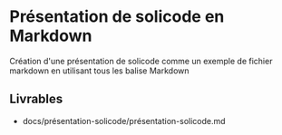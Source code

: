 # Présentation de solicode en Markdown

Création d'une présentation de solicode comme un exemple de fichier markdown en utilisant tous les balise Markdown

## Livrables

- docs/présentation-solicode/présentation-solicode.md

